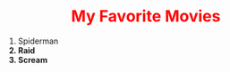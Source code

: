 <html>
 
<head>
  <title>My Favorite Series</Title>
  </head>
  <body>
    <center><H1 style ="color:Red">My Favorite Movies</H1></center>
    <ol>
      <li>Spiderman<b></li>
        <li>Raid</li>
          <li>Scream</li>
     </ol>
    
   
